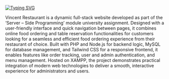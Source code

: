 [![Typing SVG](https://readme-typing-svg.demolab.com?font=Gabarito&weight=500&size=40&pause=1000&color=DD6625&background=DD662500&width=700&lines=Introduction+to+Vincent+Restaurant)](https://git.io/typing-svg)

Vincent Restaurant is a dynamic full-stack website developed as part of the ‘Server – Side Programming’ module university assignment. Designed with a user-friendly interface and quick navigation between pages, it combines online food ordering and table reservation functionalities for customers looking for a seamless and efficient food ordering experience from their restaurant of choice. Built with PHP and Node.js for backend logic, MySQL for database management, and Tailwind CSS for a responsive frontend, it enables features like order tracking, user and admin authentication, and menu management. Hosted on XAMPP, the project demonstrates practical integration of modern web technologies to deliver a smooth, interactive experience for administrators and users.
